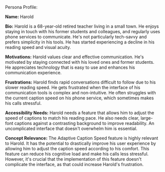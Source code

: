 Persona Profile:

**Name:** Harold

**Bio:** Harold is a 68-year-old retired teacher living in a small town. He enjoys staying in touch with his former students and colleagues, and regularly uses phone services to communicate. He's not particularly tech-savvy and prefers simplicity in his tools. He has started experiencing a decline in his reading speed and visual acuity.

**Motivations:** Harold values clear and effective communication. He's motivated by staying connected with his loved ones and former students. He appreciates technology that is easy to use and enhances his communication experience.

**Frustrations:** Harold finds rapid conversations difficult to follow due to his slower reading speed. He gets frustrated when the interface of his communication tools is complex and non-intuitive. He often struggles with the current caption speed on his phone service, which sometimes makes his calls stressful.

**Accessibility Needs:** Harold needs a feature that allows him to adjust the speed of captions to match his reading pace. He also needs clear, large-font captions against a contrasting background to improve readability. An uncomplicated interface that doesn't overwhelm him is essential.

**Concept Relevance:** The Adaptive Caption Speed feature is highly relevant to Harold. It has the potential to drastically improve his user experience by allowing him to adjust the caption speed according to his comfort. This feature can reduce his cognitive load and make his calls less stressful. However, it's crucial that the implementation of this feature doesn't complicate the interface, as that could increase Harold's frustration.